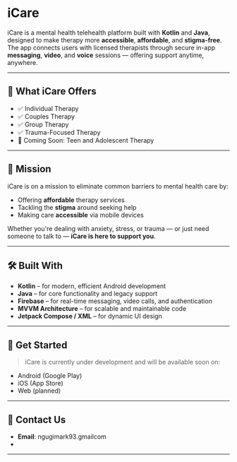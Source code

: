 # iCare

iCare is a mental health telehealth platform built with **Kotlin** and **Java**, designed to make therapy more **accessible**, **affordable**, and **stigma-free**. The app connects users with licensed therapists through secure in-app **messaging**, **video**, and **voice** sessions — offering support anytime, anywhere.

---

## 🧠 What iCare Offers

- ✅ Individual Therapy  
- ✅ Couples Therapy  
- ✅ Group Therapy  
- ✅ Trauma-Focused Therapy  
- 🚧 Coming Soon: Teen and Adolescent Therapy  

---

## 🎯 Mission

iCare is on a mission to eliminate common barriers to mental health care by:

- Offering **affordable** therapy services
- Tackling the **stigma** around seeking help
- Making care **accessible** via mobile devices

Whether you're dealing with anxiety, stress, or trauma — or just need someone to talk to — **iCare is here to support you**.

---

## 🛠️ Built With

- **Kotlin** – for modern, efficient Android development  
- **Java** – for core functionality and legacy support  
- **Firebase** – for real-time messaging, video calls, and authentication  
- **MVVM Architecture** – for scalable and maintainable code  
- **Jetpack Compose / XML** – for dynamic UI design  

---

## 📱 Get Started

> iCare is currently under development and will be available soon on:

- Android (Google Play)
- iOS (App Store)
- Web (planned)


---

## 🤝 Contact Us

- **Email**: ngugimark93.gmailcom  
-

---


